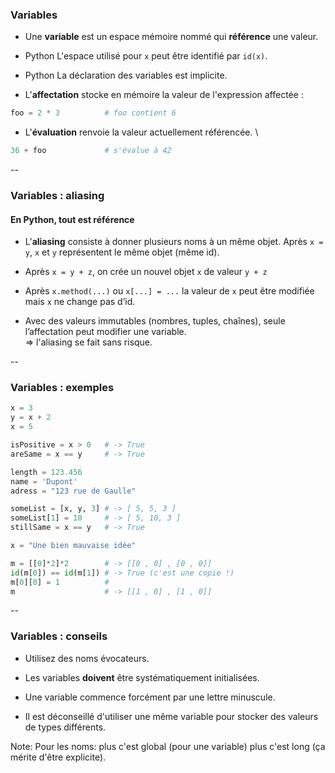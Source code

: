 ### Variables

- Une **variable** est un espace mémoire nommé qui **référence** une
  valeur.

- <span class="label">Python</span> L'espace utilisé pour `x` peut
  être identifié par `id(x)`.

- <span class="label">Python</span> La déclaration des variables est implicite.

- L'**affectation** stocke en mémoire la valeur de l'expression affectée :

```python
foo = 2 * 3          # foo contient 6
```

- L'**évaluation** renvoie la valeur actuellement référencée. \

```python
36 + foo             # s'évalue à 42
```

--

### Variables : aliasing

#### En Python, tout est référence

- L'**aliasing** consiste à donner plusieurs noms à un même objet.
  Après `x = y`, `x` et `y` représentent le même objet (même id).

- Après `x = y + z`, on crée un nouvel objet `x` de valeur `y + z`

- Après `x.method(...)` ou `x[...] = ...`  la valeur de `x` peut être
modifiée mais `x` ne change pas d’id.

- Avec des valeurs immutables (nombres, tuples, chaînes), seule
  l’affectation peut modifier une variable. \
  $\Rightarrow$ l'aliasing se fait sans risque.



--

### Variables : exemples

```python
x = 3
y = x + 2
x = 5

isPositive = x > 0   # -> True
areSame = x == y     # -> True

length = 123.456
name = 'Dupont'
adress = "123 rue de Gaulle"

someList = [x, y, 3] # -> [ 5, 5, 3 ]
someList[1] = 10     # -> [ 5, 10, 3 ]
stillSame = x == y   # -> True

x = "Une bien mauvaise idée"
```

```python
m = [[0]*2]*2        # -> [[0 , 0] , [0 , 0]]
id(m[0]) == id(m[1]) # -> True (c'est une copie !)
m[0][0] = 1          #
m                    # -> [[1 , 0] , [1 , 0]]
```


--

### Variables : conseils

- Utilisez des noms évocateurs.

- Les variables **doivent** être systématiquement initialisées.

- Une variable commence forcément par une lettre minuscule.

- Il est déconseillé d'utiliser une même variable pour stocker des
  valeurs de types différents.

Note:
Pour les noms: plus c'est global (pour une variable) plus c'est long
(ça mérite d'être explicite).
